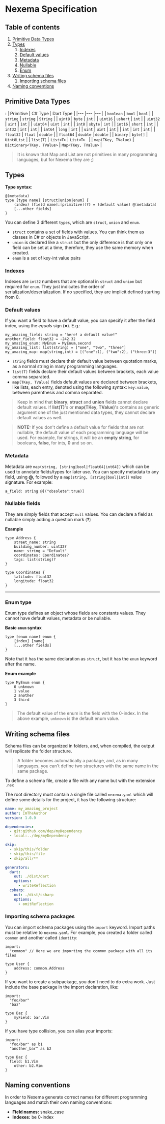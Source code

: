 ﻿# Nexema Specification

## Table of contents
1. [Primitive Data Types](#primitive-data-types)
2. [Types](#types)
    1. [Indexes](#indexes) 
    2. [Default values](#default-values)
    3. [Metadata](#metadata)
    4. [Nullable](#nullable-fields)
    5. [Enum](#enum-type)
3. [Writing schema files](#writing-schema-files)
	1. [Importing schema files](#importing-schema-files)
4. [Naming conventions](#naming-conventions)

## Primitive Data Types <a name="primitive-data-types"></a>
:
| Primitive | C# Type | Dart Type |
|--- |--- |--- |
| ```boolean``` | ```bool``` | ```bool``` |
| ```string``` | ```string``` | ```String``` |
| ```uint8``` | ```byte``` | ```int``` |
| ```uint16``` | ```ushort``` | ```int``` |
| ```uint32``` | ```uint``` | ```int``` |
| ```uint64``` | ```uint``` | ```int``` |
| ```int8``` | ```sbyte``` | ```int``` |
| ```int16``` | ```short``` | ```int``` |
| ```int32``` | ```int``` | ```int``` |
| ```int64``` | ```long``` | ```int``` |
| ```uint``` | ```uint``` | ```int``` |
| ```int``` | ```int``` | ```int``` |
| ```float32``` | ```float``` | ```double``` |
| ```float64``` | ```double``` | ```double``` |
| ```binary``` | ```byte[]``` | ```Uint8List``` |
| ```list(T)``` | ```List<T>``` | ```List<T> ``` |
| ```map(TKey, TValue)``` | ```Dictionary<TKey, TValue>``` | ```Map<TKey, TValue>``` |

> It is known that Map and List are not primitives in many programming languages, but for Nexema they are ;)


## Types
**Type syntax**:
```
@(metadata)
type [type name] [struct|union|enum] {
	(index) [field name]:[primitive](?) = (default value) @(metadata)
	[...other fields]
}
```
You can define  3 different `types`, which are `struct`, `union` and `enum`.

- `struct` contains a set of fields with values. You can think them as classes in C# or objects in JavaScript.
- `union` is declared like a `struct` but the only difference is that only one field can be set at a time, therefore, they use the same memory when created.
- `enum` is a set of key-int value pairs

### **Indexes**
Indexes are `int32` numbers that are optional in `struct` and `union` but required for `enum`. They just indicates the order of serialization/deserialization. If no specified, they are implicit defined starting from 0.

### **Default values**
If you want a field to have a default value, you can specify it after the field index, using the *equals* sign (**=**).
E.g.:
```
my_amazing_field: string = "here! a default value!"
another_field: float32 = -242.32
my_amazing_enum: MyEnum = MyEnum.second
my_amazing_list: list(string) = ["one", "two", "three"]
my_amazing_map: map(string,int) = [("one":1), ("two":2), ("three:3")]
```
* `string` fields must declare their default value between quotation marks, as a normal string in many programming languages.
* `list(T)` fields declare their default values between brackets, each value comma separated.
* `map(TKey, TValue)` fields default values are declared between brackets, like lists, each entry, denoted using the following syntax: `key:value`, between parenthesis and comma separated.


> Keep in mind that **binary**, **struct** and **union** fields cannot declare default values. If **list(T)**'s or **map(TKey, TValue)**'s contains as generic argument one of the just mentioned data types, they cannot declare default values as well.


> **NOTE:** If you don't define a default value for fields that are not nullable, the default value of each programming language will be used. For example, for strings, it will be an **empty string**, for booleans, **false**, for ints, **0** and so on.

### **Metadata**  
Metadata are `map(string, [string|bool|float64|int64])` which can be used to annotate fields/types for later use. You can specify metadata to any field, using **@**, followed by a  `map(string, [string|bool|int])` value signature.
For example:
```
a_field: string @[("obsolete":true)]
```


###  **Nullable fields**  
They are simply fields that accept `null` values.
You can declare a field as nullable simply adding a question mark (**?**)

**Example**
```
type Address {
    street_name: string
    building_number: uint32?
    name: string = "Default"
    coordinates: Coordinates?
    tags: list(string)? 
}

type Coordinates {
    latitude: float32
    longitude: float32
}
```

---

### Enum type
Enum type defines an object whose fields are constants values. They cannot have default values, metadata or be nullable.

**Basic `enum` syntax**
```
type [enum name] enum {
	[index] [name]
	[...other fields]
}
```

Note that it has the same declaration as `struct`, but it has the `enum` keyword after the name.

**Enum example**
```
type MyEnum enum {
	0 unknown
	1 value
	2 another
	3 third
}
```
> The default value of the enum is the field with the 0-index. In the above example, `unknown` is the default enum value.


## Writing schema files
Schema files can be organized in folders, and, when compiled, the output will replicate the folder structure.
> A folder becomes automatically a package, and, as in many languages, you can't define two structures with the same name in the same package.

To define a schema file, create a file with any name but with the extension `.nex`

The root directory must contain a single file called `nexema.yaml` which will define some details for the project, it has the following structure:
```yaml
name: my_amazing_project
author: ImTheAuthor
version: 1.0.0

dependencies:
  - git:github.com/dep/myDependency
  - local:../dep/myDependency

skip:
  - skip/this/folder
  - skip/this/file
  - skip/all/**

generators:
  dart:
    out: ./dist/dart
    options:
      - writeReflection
  csharp:
    out: ./dist/csharp
    options:
      - omitReflection

```

### Importing schema packages
You can import schema packages using the `import` keyword. Import paths must be relative to `nexema.yaml`.
For example, you created a folder called `common` and another called `identity`:
```
import: 
  "common" // Here we are importing the common package with all its files 

type User {
	address: common.Address
}
```

If you want to create a subpackage, you don't need to do extra work. Just include the base package in the import declaration, like:
```
import:
  "foo/bar"
  "baz"
    
type Baz {
    myField: bar.Vim
}
```
If you have type collision, you can alias your imports:
```
import:
  "foo/bar" as b1
  "another_bar" as b2
 
type Baz {
  field: b1.Vim
	other: b2.Vim
}
```

## Naming conventions
In order to Nexema generate correct names for different programming languages and match their own naming conventions:

- **Field names:** snake_case
- **Indexes:** be 0-index
